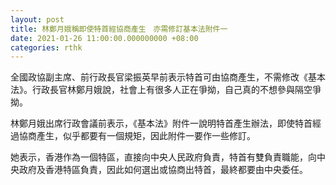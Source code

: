 ```yaml
---
layout: post
title: 林鄭月娥稱即使特首經協商產生　亦需修訂基本法附件一
date: 2021-01-26 11:00:00.000000000 +08:00
categories: rthk
---
```


全國政協副主席、前行政長官梁振英早前表示特首可由協商產生，不需修改《基本法》。行政長官林鄭月娥說，社會上有很多人正在爭拗，自己真的不想參與隔空爭拗。

林鄭月娥出席行政會議前表示，《基本法》附件一說明特首產生辦法，即使特首經過協商產生，似乎都要有一個規矩，因此附件一要作一些修訂。

她表示，香港作為一個特區，直接向中央人民政府負責，特首有雙負責職能，向中央政府及香港特區負責，因此如何選出或協商出特首，最終都要由中央委任。
